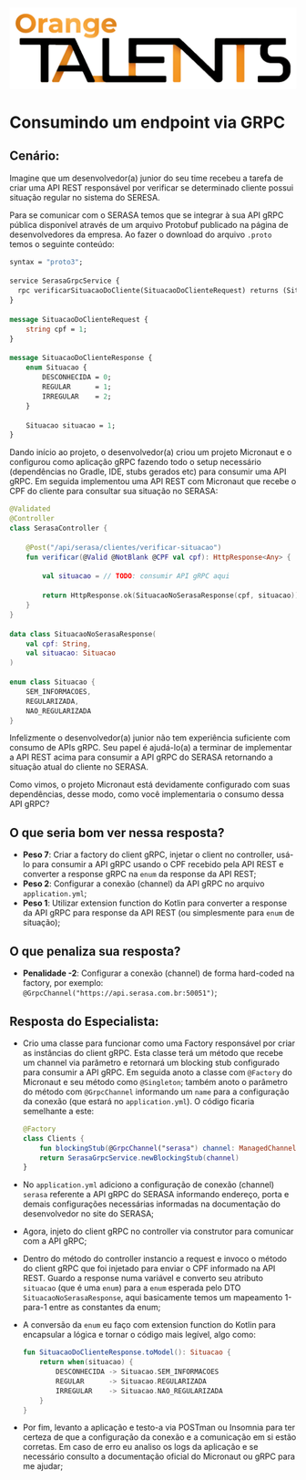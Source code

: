 ![Logo da Orange Talents](resources/Orange-Talents-preto-brilhoesombra.png)

# Consumindo um endpoint via GRPC

## Cenário:

Imagine que um desenvolvedor(a) junior do seu time recebeu a tarefa de criar uma API REST responsável por verificar se determinado cliente possui situação regular no sistema do SERESA.

Para se comunicar com o SERASA temos que se integrar à sua API gRPC pública disponível através de um arquivo Protobuf publicado na página de desenvolvedores da empresa. Ao fazer o download do arquivo `.proto` temos o seguinte conteúdo:

```protobuf
syntax = "proto3";

service SerasaGrpcService {
  rpc verificarSituacaoDoCliente(SituacaoDoClienteRequest) returns (SituacaoDoClienteResponse) {}
}

message SituacaoDoClienteRequest {
    string cpf = 1;
}

message SituacaoDoClienteResponse {
    enum Situacao {
        DESCONHECIDA = 0;
        REGULAR      = 1;
        IRREGULAR    = 2;
    }

    Situacao situacao = 1;
}
```

Dando início ao projeto, o desenvolvedor(a) criou um projeto Micronaut e o configurou como aplicação gRPC fazendo todo o setup necessário (dependências no Gradle, IDE, stubs gerados etc) para consumir uma API gRPC. Em seguida implementou uma API REST com Micronaut que recebe o CPF do cliente para consultar sua situação no SERASA:

```kotlin
@Validated
@Controller
class SerasaController {

    @Post("/api/serasa/clientes/verificar-situacao")
    fun verificar(@Valid @NotBlank @CPF val cpf): HttpResponse<Any> {

        val situacao = // TODO: consumir API gRPC aqui
        
        return HttpResponse.ok(SituacaoNoSerasaResponse(cpf, situacao))
    }
}

data class SituacaoNoSerasaResponse(
    val cpf: String, 
    val situacao: Situacao
)

enum class Situacao {
    SEM_INFORMACOES,
    REGULARIZADA,
    NAO_REGULARIZADA
}
```

Infelizmente o desenvolvedor(a) junior não tem experiência suficiente com consumo de APIs gRPC. Seu papel é ajudá-lo(a) a terminar de implementar a API REST acima para consumir a API gRPC do SERASA retornando a situação atual do cliente no SERASA.

Como vimos, o projeto Micronaut está devidamente configurado com suas dependências, desse modo, como você implementaria o consumo dessa API gRPC?

## O que seria bom ver nessa resposta?

- **Peso 7**: Criar a factory do client gRPC, injetar o client no controller, usá-lo para consumir a API gRPC usando o CPF recebido pela API REST e converter a response gRPC na `enum` da response da API REST;
- **Peso 2**: Configurar a conexão (channel) da API gRPC no arquivo `application.yml`;
- **Peso 1**: Utilizar extension function do Kotlin para converter a response da API gRPC para response da API REST (ou simplesmente para `enum` de situação);

## O que penaliza sua resposta?

- **Penalidade -2**: Configurar a conexão (channel) de forma hard-coded na factory, por exemplo: `@GrpcChannel("https://api.serasa.com.br:50051")`;

## Resposta do Especialista:

- Crio uma classe para funcionar como uma Factory responsável por criar as instâncias do client gRPC. Esta classe terá um método que recebe um channel via parâmetro e retornará um blocking stub configurado para consumir a API gRPC. Em seguida anoto a classe com `@Factory` do Micronaut e seu método como `@Singleton`; também anoto o parâmetro do método com `@GrpcChannel` informando um `name` para a configuração da conexão (que estará no `application.yml`). O código ficaria semelhante a este:
    ```kotlin
    @Factory
    class Clients {
        fun blockingStub(@GrpcChannel("serasa") channel: ManagedChannel): SerasaGrpcServiceBlockingStub 
        return SerasaGrpcService.newBlockingStub(channel)
    }
    ```

- No `application.yml` adiciono a configuração de conexão (channel) `serasa` referente a API gRPC do SERASA informando endereço, porta e demais configurações necessárias informadas na documentação do desenvolvedor no site do SERASA;

- Agora, injeto do client gRPC no controller via construtor para comunicar com a API gRPC;

- Dentro do método do controller instancio a request e invoco o método do client gRPC que foi injetado para enviar o CPF informado na API REST. Guardo a response numa variável e converto seu atributo `situacao` (que é uma `enum`) para a `enum` esperada pelo DTO `SituacaoNoSerasaResponse`, aqui basicamente temos um mapeamento 1-para-1 entre as constantes da enum;

- A conversão da `enum` eu faço com extension function do Kotlin para encapsular a lógica e tornar o código mais legível, algo como:
    ```kotlin
    fun SituacaoDoClienteResponse.toModel(): Situacao {
        return when(situacao) {
            DESCONHECIDA -> Situacao.SEM_INFORMACOES
            REGULAR      -> Situacao.REGULARIZADA
            IRREGULAR    -> Situacao.NAO_REGULARIZADA
        }
    }
    ```

- Por fim, levanto a aplicação e testo-a via POSTman ou Insomnia para ter certeza de que a configuração da conexão e a comunicação em si estão corretas. Em caso de erro eu analiso os logs da aplicação e se necessário consulto a documentação oficial do Micronaut ou gRPC para me ajudar;